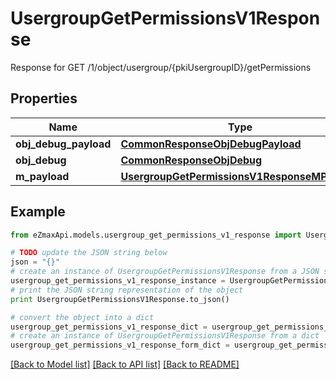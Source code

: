 # UsergroupGetPermissionsV1Response

Response for GET /1/object/usergroup/{pkiUsergroupID}/getPermissions

## Properties

Name | Type | Description | Notes
------------ | ------------- | ------------- | -------------
**obj_debug_payload** | [**CommonResponseObjDebugPayload**](CommonResponseObjDebugPayload.md) |  | 
**obj_debug** | [**CommonResponseObjDebug**](CommonResponseObjDebug.md) |  | [optional] 
**m_payload** | [**UsergroupGetPermissionsV1ResponseMPayload**](UsergroupGetPermissionsV1ResponseMPayload.md) |  | 

## Example

```python
from eZmaxApi.models.usergroup_get_permissions_v1_response import UsergroupGetPermissionsV1Response

# TODO update the JSON string below
json = "{}"
# create an instance of UsergroupGetPermissionsV1Response from a JSON string
usergroup_get_permissions_v1_response_instance = UsergroupGetPermissionsV1Response.from_json(json)
# print the JSON string representation of the object
print UsergroupGetPermissionsV1Response.to_json()

# convert the object into a dict
usergroup_get_permissions_v1_response_dict = usergroup_get_permissions_v1_response_instance.to_dict()
# create an instance of UsergroupGetPermissionsV1Response from a dict
usergroup_get_permissions_v1_response_form_dict = usergroup_get_permissions_v1_response.from_dict(usergroup_get_permissions_v1_response_dict)
```
[[Back to Model list]](../README.md#documentation-for-models) [[Back to API list]](../README.md#documentation-for-api-endpoints) [[Back to README]](../README.md)


